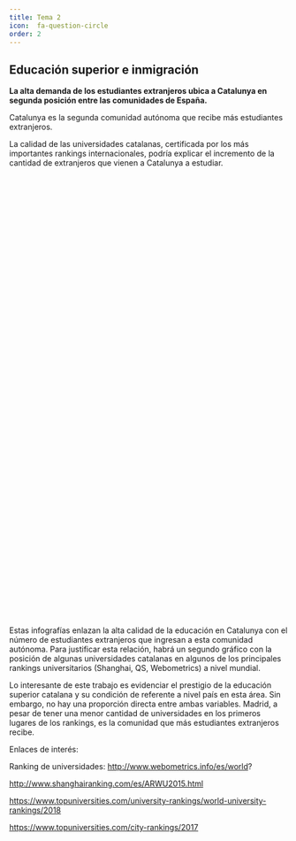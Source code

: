 ```yaml
---
title: Tema 2
icon:  fa-question-circle
order: 2
---
```


## Educación superior e inmigración

**La alta demanda de los estudiantes extranjeros ubica a Catalunya en segunda posición entre las comunidades de España.**

Catalunya es la segunda comunidad autónoma que recibe más estudiantes extranjeros.


La calidad de las universidades catalanas, certificada por los más importantes rankings internacionales, podría explicar el incremento de la cantidad de extranjeros que vienen a Catalunya a estudiar. 


<iframe id="datawrapper-chart-p78ah" src="//https://datawrapper.dwcdn.net/p78ah/2/" scrolling="no" frameborder="0" allowtransparency="true" style="width: 0; min-width: 100% !important;" height="400"></iframe><script type="text/javascript">if("undefined"==typeof window.datawrapper)window.datawrapper={};window.datawrapper["p78ah"]={},window.datawrapper["p78ah/2"].embedDeltas={"100":573,"200":478,"300":417,"400":400,"500":400,"700":400,"800":383,"900":383,"1000":383},window.datawrapper["p78ah"].iframe=document.getElementById("datawrapper-chart-p78ah"),window.datawrapper["p78ah"].iframe.style.height=window.datawrapper["p78ah"].embedDeltas[Math.min(1e3,Math.max(100*Math.floor(window.datawrapper["p78ah"].iframe.offsetWidth/100),100))]+"px",window.addEventListener("message",function(a){if("undefined"!=typeof a.data["datawrapper-height"])for(var b in a.data["datawrapper-height"])if("p78ah"==b)window.datawrapper["p78ah"].iframe.style.height=a.data["datawrapper-height"][b]+"px"});</script>


<iframe id="datawrapper-chart-p78ah" src="//https://datawrapper.dwcdn.net/HYliU/1/" scrolling="no" frameborder="0" allowtransparency="true" style="width: 0; min-width: 100% !important;" height="400"></iframe><script type="text/javascript">if("undefined"==typeof window.datawrapper)window.datawrapper={};window.datawrapper["HYliU"]={},window.datawrapper["HYliU/1"].embedDeltas={"100":573,"200":478,"300":417,"400":400,"500":400,"700":400,"800":383,"900":383,"1000":383},window.datawrapper["HYliU"].iframe=document.getElementById("datawrapper-chart-HYliU"),window.datawrapper["HYliU"].iframe.style.height=window.datawrapper["HYliU"].embedDeltas[Math.min(1e3,Math.max(100*Math.floor(window.datawrapper["HYliU"].iframe.offsetWidth/100),100))]+"px",window.addEventListener("message",function(a){if("undefined"!=typeof a.data["datawrapper-height"])for(var b in a.data["datawrapper-height"])if("HYliU"==b)window.datawrapper["HYliU"].iframe.style.height=a.data["datawrapper-height"][b]+"px"});</script>


Estas infografías enlazan la alta calidad de la educación en Catalunya con el número de estudiantes extranjeros que ingresan a esta comunidad autónoma. Para justificar esta relación, habrá un segundo gráfico con la posición de algunas universidades catalanas en algunos de los principales rankings universitarios (Shanghai, QS, Webometrics) a nivel mundial.


Lo interesante de este trabajo es evidenciar el prestigio de la educación superior catalana y su condición de referente a nivel país en esta área. Sin embargo, no hay una proporción directa entre ambas variables. Madrid, a pesar de tener una menor cantidad de universidades en los primeros lugares de los rankings, es la comunidad que más estudiantes extranjeros recibe.








Enlaces de interés:

Ranking de universidades: 
http://www.webometrics.info/es/world?

http://www.shanghairanking.com/es/ARWU2015.html

https://www.topuniversities.com/university-rankings/world-university-rankings/2018

https://www.topuniversities.com/city-rankings/2017


